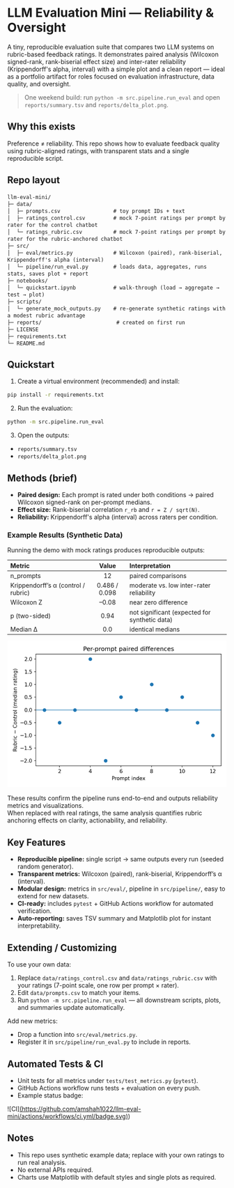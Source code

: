 # LLM Evaluation Mini — Reliability & Oversight

A tiny, reproducible evaluation suite that compares two LLM systems on rubric-based feedback ratings.
It demonstrates paired analysis (Wilcoxon signed-rank, rank-biserial effect size) and inter-rater reliability
(Krippendorff's alpha, interval) with a simple plot and a clean report — ideal as a portfolio artifact
for roles focused on evaluation infrastructure, data quality, and oversight.

> One weekend build: run `python -m src.pipeline.run_eval` and open `reports/summary.tsv` and `reports/delta_plot.png`.

## Why this exists
Preference ≠ reliability. This repo shows how to evaluate feedback quality using rubric-aligned ratings,
with transparent stats and a single reproducible script.

## Repo layout
```
llm-eval-mini/
├─ data/
│  ├─ prompts.csv                 # toy prompt IDs + text
│  ├─ ratings_control.csv         # mock 7-point ratings per prompt by rater for the control chatbot
│  └─ ratings_rubric.csv          # mock 7-point ratings per prompt by rater for the rubric-anchored chatbot
├─ src/
│  ├─ eval/metrics.py             # Wilcoxon (paired), rank-biserial, Krippendorff's alpha (interval)
│  └─ pipeline/run_eval.py        # loads data, aggregates, runs stats, saves plot + report
├─ notebooks/
│  └─ quickstart.ipynb            # walk-through (load → aggregate → test → plot)
├─ scripts/
│  └─ generate_mock_outputs.py    # re-generate synthetic ratings with a modest rubric advantage
├─ reports/                        # created on first run
├─ LICENSE
├─ requirements.txt
└─ README.md
```

## Quickstart
1) Create a virtual environment (recommended) and install:
```bash
pip install -r requirements.txt
```
2) Run the evaluation:
```bash
python -m src.pipeline.run_eval
```
3) Open the outputs:
- `reports/summary.tsv`
- `reports/delta_plot.png`

## Methods (brief)
- **Paired design:** Each prompt is rated under both conditions → paired Wilcoxon signed-rank on per-prompt medians.
- **Effect size:** Rank-biserial correlation `r_rb` and `r = Z / sqrt(N)`.
- **Reliability:** Krippendorff's alpha (interval) across raters per condition.

### Example Results (Synthetic Data)

Running the demo with mock ratings produces reproducible outputs:

| Metric | Value | Interpretation |
|:--|:--:|:--|
| n_prompts | 12 | paired comparisons |
| Krippendorff’s α (control / rubric) | 0.486 / 0.098 | moderate vs. low inter-rater reliability |
| Wilcoxon Z | –0.08 | near zero difference |
| p (two-sided) | 0.94 | not significant (expected for synthetic data) |
| Median Δ | 0.0 | identical medians |

![Paired differences plot](reports/delta_plot.png)

These results confirm the pipeline runs end-to-end and outputs reliability metrics and visualizations.  
When replaced with real ratings, the same analysis quantifies rubric anchoring effects on clarity, actionability, and reliability.

## Key Features
- **Reproducible pipeline:** single script → same outputs every run (seeded random generator).
- **Transparent metrics:** Wilcoxon (paired), rank-biserial, Krippendorff’s α (interval).
- **Modular design:** metrics in `src/eval/`, pipeline in `src/pipeline/`, easy to extend for new datasets.
- **CI-ready:** includes `pytest` + GitHub Actions workflow for automated verification.
- **Auto-reporting:** saves TSV summary and Matplotlib plot for instant interpretability.

## Extending / Customizing
To use your own data:
1. Replace `data/ratings_control.csv` and `data/ratings_rubric.csv` with your ratings (7-point scale, one row per prompt × rater).
2. Edit `data/prompts.csv` to match your items.
3. Run `python -m src.pipeline.run_eval` — all downstream scripts, plots, and summaries update automatically.

Add new metrics:
- Drop a function into `src/eval/metrics.py`.
- Register it in `src/pipeline/run_eval.py` to include in reports.

## Automated Tests & CI
- Unit tests for all metrics under `tests/test_metrics.py` (`pytest`).
- GitHub Actions workflow runs tests + evaluation on every push.
- Example status badge:

![CI][(https://github.com/amshah1022/llm-eval-mini/actions/workflows/ci.yml/badge.svg)](https://github.com/amshah1022/llm-eval-mini/actions/workflows/ci.yml))

## Notes
- This repo uses synthetic example data; replace with your own ratings to run real analysis.
- No external APIs required.
- Charts use Matplotlib with default styles and single plots as required.
